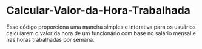 # Calcular-Valor-da-Hora-Trabalhada
 Esse código proporciona uma maneira simples e interativa para os usuários calcularem o valor da hora de um funcionário com base no salário mensal e nas horas trabalhadas por semana.
